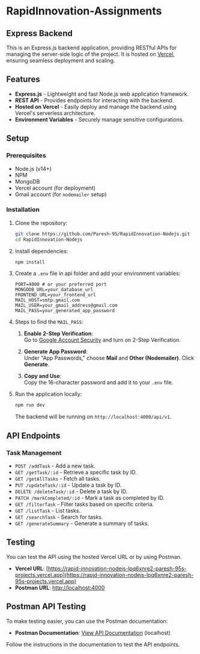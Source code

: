 ﻿# RapidInnovation-Assignments

## Express Backend

This is an Express.js backend application, providing RESTful APIs for managing the server-side logic of the project. 
It is hosted on [Vercel](https://vercel.com), ensuring seamless deployment and scaling.

## Features

- **Express.js** - Lightweight and fast Node.js web application framework.
- **REST API** - Provides endpoints for interacting with the backend.
- **Hosted on Vercel** - Easily deploy and manage the backend using Vercel's serverless architecture.
- **Environment Variables** - Securely manage sensitive configurations.

## Setup

### Prerequisites

- Node.js (v14+)
- NPM
- MongoDB
- Vercel account (for deployment)
- Gmail account (for `nodemailer` setup)

### Installation

1. Clone the repository:

   ```bash
   git clone https://github.com/Paresh-95/RapidInnovation-Nodejs.git
   cd RapidInnovation-Nodejs
   ```

2. Install dependencies:

   ```bash
   npm install
   ```

3. Create a `.env` file in api folder and add your environment variables:

   ```env
   PORT=4000 # or your preferred port
   MONGODB_URL=your_database_url
   FRONTEND_URL=your_frontend_url
   MAIL_HOST=smtp.gmail.com
   MAIL_USER=your_gmail_address@gmail.com
   MAIL_PASS=your_generated_app_password
   ```

4. Steps to find the `MAIL_PASS`:

    1. **Enable 2-Step Verification**:  
       Go to [Google Account Security](https://myaccount.google.com/security) and turn on 2-Step Verification.

    2. **Generate App Password**:  
       Under "App Passwords," choose **Mail** and **Other (Nodemailer)**. Click **Generate**.

    3. **Copy and Use**:  
       Copy the 16-character password and add it to your `.env` file.

5. Run the application locally:

   ```bash
   npm run dev
   ```

   The backend will be running on `http://localhost:4000/api/v1`.

## API Endpoints

### Task Management

- `POST /addTask` - Add a new task.
- `GET /getTask/:id` - Retrieve a specific task by ID.
- `GET /getAllTasks` - Fetch all tasks.
- `PUT /updateTask/:id` - Update a task by ID.
- `DELETE /deleteTask/:id` - Delete a task by ID.
- `PATCH /markCompleted/:id` - Mark a task as completed by ID.
- `GET /filterTask` - Filter tasks based on specific criteria.
- `GET /listTask` - List tasks.
- `GET /searchTask` - Search for tasks.
- `GET /generateSummary` - Generate a summary of tasks.

## Testing

You can test the API using the hosted Vercel URL or by using Postman.

- **Vercel URL**: [https://rapid-innovation-nodejs-lpq6xnre2-paresh-95s-projects.vercel.app](https://rapid-innovation-nodejs-lpq6xnre2-paresh-95s-projects.vercel.app)
- **Postman URL**: [http://localhost:4000](http://localhost:4000)

## Postman API Testing

To make testing easier, you can use the Postman documentation:
   
- **Postman Documentation**: [View API Documentation]([https://www.postman.com/your_username/workspace/your_collection_name/documentation/your_documentation_id](https://roomies-4191.postman.co/api/:apiId/documentation/30984416-e42b1d84-b2bc-4918-89fe-a1b1c280d4e4/publish?workspaceId=50a34984-337a-4bdc-9b05-a2b45ea9e797&requestId=#styling)) (localhost)

Follow the instructions in the documentation to test the API endpoints.
